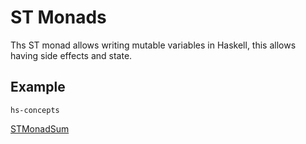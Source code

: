 # ST Monads

Ths ST monad allows writing mutable variables in Haskell, this allows having side effects and state.

## Example

`hs-concepts`

[STMonadSum](../hs-concepts/src/STMonadSum.hs)